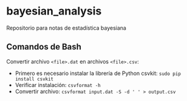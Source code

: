 # bayesian_analysis
Repositorio para notas de estadística bayesiana

## Comandos de Bash

Convertir archivo `<file>.dat` en archivos `<file>.csv`:

* Primero es necesario instalar la librería de Python csvkit: `sudo pip install csvkit`
* Verificar instalación: `csvformat -h`
* Convertir archivo: `csvformat input.dat -S -d ' ' > output.csv`
